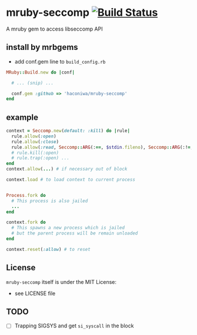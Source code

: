 # mruby-seccomp   [![Build Status](https://travis-ci.org/haconiwa/mruby-seccomp.svg?branch=master)](https://travis-ci.org/haconiwa/mruby-seccomp)

A mruby gem to access libseccomp API

## install by mrbgems

- add conf.gem line to `build_config.rb`

```ruby
MRuby::Build.new do |conf|

  # ... (snip) ...

  conf.gem :github => 'haconiwa/mruby-seccomp'
end
```

## example

```ruby
context = Seccomp.new(default: :kill) do |rule|
  rule.allow(:open)
  rule.allow(:close)
  rule.allow(:read, Seccomp::ARG(:==, $stdin.fileno), Seccomp::ARG(:!=, 0x0), Seccomp::ARG(:<=, File::SSIZE_MAX))
  # rule.kill(:open)
  # rule.trap(:open) ...
end
context.allow(...) # if necessary out of block

context.load # to load context to current process


Process.fork do
  # This process is also jailed
  ...
end

context.fork do
  # This spawns a new process which is jailed
  # but the parent process will be remain unloaded
end

context.reset(:allow) # to reset
```

## License

`mruby-seccomp` itself is under the MIT License:

- see LICENSE file

## TODO

* [ ] Trapping SIGSYS and get `si_syscall` in the block

